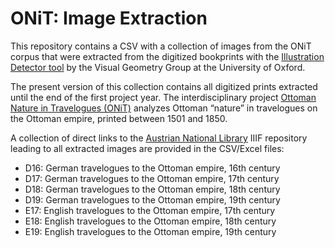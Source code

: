 # ONiT: Image Extraction
This repository contains a CSV with a collection of images from the ONiT corpus that were extracted from the digitized bookprints with the [Illustration Detector tool](https://gitlab.com/vgg/nls-chapbooks-illustrations/-/blob/master/Illustration-Detector.md) by the Visual Geometry Group at the University of Oxford.

The present version of this collection contains all digitized prints extracted until the end of the first project year. The interdisciplinary project [Ottoman Nature in Travelogues (ONiT)](https://onit.oeaw.ac.at/) analyzes Ottoman “nature” in travelogues on the Ottoman empire, printed between 1501 and 1850.

A collection of direct links to the [Austrian National Library](https://search.onb.ac.at/) IIIF repository leading to all extracted images are provided in the CSV/Excel files:
- D16: German travelogues to the Ottoman empire, 16th century
- D17: German travelogues to the Ottoman empire, 17th century
- D18: German travelogues to the Ottoman empire, 18th century
- D19: German travelogues to the Ottoman empire, 19th century
- E17: English travelogues to the Ottoman empire, 17th century
- E18: English travelogues to the Ottoman empire, 18th century
- E19: English travelogues to the Ottoman empire, 19th century
